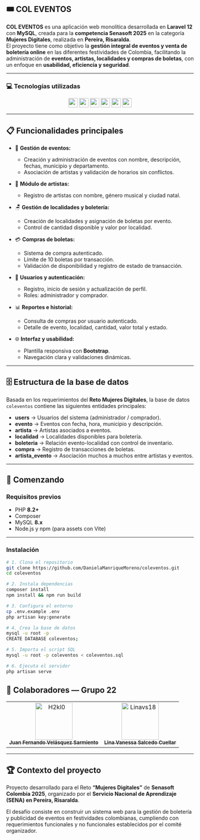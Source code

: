 ## 🎟️ COL EVENTOS

**COL EVENTOS** es una aplicación web monolítica desarrollada en **Laravel 12** con **MySQL**, creada para la **competencia Senasoft 2025** en la categoría **Mujeres Digitales**, realizada en **Pereira, Risaralda**.  
El proyecto tiene como objetivo la **gestión integral de eventos y venta de boletería online** en las diferentes festividades de Colombia, facilitando la administración de **eventos, artistas, localidades y compras de boletas**, con un enfoque en **usabilidad, eficiencia y seguridad**.

---

### 💻 Tecnologías utilizadas

<p align="center">
  <img src="https://img.shields.io/badge/PHP-%23777BB4.svg?style=for-the-badge&logo=php&logoColor=white" height="25">
  <img src="https://img.shields.io/badge/Laravel-FF2D20?style=for-the-badge&logo=laravel&logoColor=white" height="25">
  <img src="https://img.shields.io/badge/MySQL-4479A1?style=for-the-badge&logo=mysql&logoColor=white" height="25">
  <img src="https://img.shields.io/badge/Bootstrap-7952B3?style=for-the-badge&logo=bootstrap&logoColor=white" height="25">
  <img src="https://img.shields.io/badge/HTML5-E34F26?style=for-the-badge&logo=html5&logoColor=white" height="25">
  <img src="https://img.shields.io/badge/CSS3-1572B6?style=for-the-badge&logo=css3&logoColor=white" height="25">
</p>

---

## 📋 Funcionalidades principales

- 🎉 **Gestión de eventos:**
  - Creación y administración de eventos con nombre, descripción, fechas, municipio y departamento.
  - Asociación de artistas y validación de horarios sin conflictos.

- 🎤 **Módulo de artistas:**
  - Registro de artistas con nombre, género musical y ciudad natal.

- 🪑 **Gestión de localidades y boletería:**
  - Creación de localidades y asignación de boletas por evento.
  - Control de cantidad disponible y valor por localidad.

- 💳 **Compras de boletas:**
  - Sistema de compra autenticado.
  - Límite de 10 boletas por transacción.
  - Validación de disponibilidad y registro de estado de transacción.

- 👤 **Usuarios y autenticación:**
  - Registro, inicio de sesión y actualización de perfil.
  - Roles: administrador y comprador.

- 📊 **Reportes e historial:**
  - Consulta de compras por usuario autenticado.
  - Detalle de evento, localidad, cantidad, valor total y estado.

- 🌐 **Interfaz y usabilidad:**
  - Plantilla responsiva con **Bootstrap**.
  - Navegación clara y validaciones dinámicas.

---

## 🗄️ Estructura de la base de datos

Basada en los requerimientos del **Reto Mujeres Digitales**, la base de datos `coleventos` contiene las siguientes entidades principales:

- **users** → Usuarios del sistema (administrador / comprador).  
- **evento** → Eventos con fecha, hora, municipio y descripción.  
- **artista** → Artistas asociados a eventos.  
- **localidad** → Localidades disponibles para boletería.  
- **boleteria** → Relación evento-localidad con control de inventario.  
- **compra** → Registro de transacciones de boletas.  
- **artista_evento** → Asociación muchos a muchos entre artistas y eventos.

---

## 🚀 Comenzando

### Requisitos previos

- PHP **8.2+**  
- Composer  
- MySQL **8.x**  
- Node.js y npm (para assets con Vite)  

---

### Instalación

```bash
# 1. Clona el repositorio
git clone https://github.com/DanielaManriqueMoreno/coleventos.git
cd coleventos

# 2. Instala dependencias
composer install
npm install && npm run build

# 3. Configura el entorno
cp .env.example .env
php artisan key:generate

# 4. Crea la base de datos
mysql -u root -p
CREATE DATABASE coleventos;

# 5. Importa el script SQL
mysql -u root -p coleventos < coleventos.sql

# 6. Ejecuta el servidor
php artisan serve

```

## 👥 Colaboradores — Grupo 22
<table>
  <tr>
    <td align="center">
      <a href="https://github.com/DanielaManriqueMoreno">
        <img src="https://github.com/DanielaManriqueMoreno.png" width="100px;" alt="H2kl0"/><br />
        <sub><b>Juan Fernando Velásquez Sarmiento</b></sub>
      </a>
    </td>
    <td align="center">
      <a href="https://github.com/Linavs18">
        <img src="https://github.com/Linavs18.png" width="100px;" alt="Linavs18"/><br />
        <sub><b>Lina Vanessa Salcedo Cuellar</b></sub>
      </a>
    </td>
  </tr>
</table>

---
## 🏆 Contexto del proyecto
Proyecto desarrollado para el Reto **“Mujeres Digitales”** de **Senasoft Colombia 2025**, organizado por el **Servicio Nacional de Aprendizaje (SENA) en Pereira, Risaralda**.

El desafío consiste en construir un sistema web para la gestión de boletería y publicidad de eventos en festividades colombianas, cumpliendo con requerimientos funcionales y no funcionales establecidos por el comité organizador.
